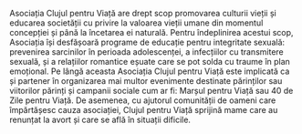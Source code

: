 Asociația Clujul pentru Viață are drept scop promovarea culturii vieții și educarea societății cu privire la valoarea vieții umane din momentul concepției și până la încetarea ei naturală. Pentru îndeplinirea acestui scop, Asociația își desfășoară programe de educație pentru integritate sexuală: prevenirea sarcinilor în perioada adolescenței, a infecțiilor cu transmitere sexuală, și a relațiilor romantice eșuate care se pot solda cu traume în plan emoțional. Pe lângă aceasta Asociația Clujul pentru Viață este implicată ca și partener în organizarea mai multor evenimente destinate părinților sau viitorilor părinți și campanii sociale cum ar fi: Marșul pentru Viață sau 40 de Zile pentru Viață. De asemenea, cu ajutorul comunității de oameni care împărtășesc cauza asociației, Clujul pentru Viață sprijină mame care au renunțat la avort și care se află în situații dificile. 